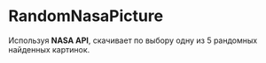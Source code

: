 # RandomNasaPicture
Используя **NASA API**, скачивает по выбору одну из 5 рандомных найденных картинок.
